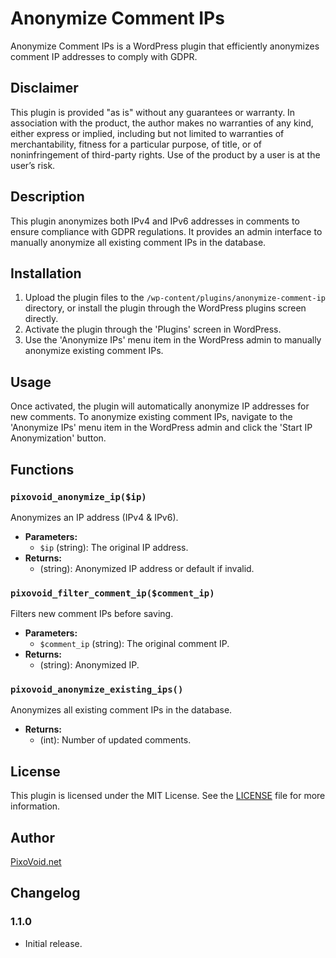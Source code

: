 # Anonymize Comment IPs

Anonymize Comment IPs is a WordPress plugin that efficiently anonymizes comment IP addresses to comply with GDPR.

## Disclaimer

This plugin is provided "as is" without any guarantees or warranty. In association with the product, the author makes no warranties of any kind, either express or implied, including but not limited to warranties of merchantability, fitness for a particular purpose, of title, or of noninfringement of third-party rights. Use of the product by a user is at the user’s risk.

## Description

This plugin anonymizes both IPv4 and IPv6 addresses in comments to ensure compliance with GDPR regulations. It provides an admin interface to manually anonymize all existing comment IPs in the database.

## Installation

1. Upload the plugin files to the `/wp-content/plugins/anonymize-comment-ip` directory, or install the plugin through the WordPress plugins screen directly.
2. Activate the plugin through the 'Plugins' screen in WordPress.
3. Use the 'Anonymize IPs' menu item in the WordPress admin to manually anonymize existing comment IPs.

## Usage

Once activated, the plugin will automatically anonymize IP addresses for new comments. To anonymize existing comment IPs, navigate to the 'Anonymize IPs' menu item in the WordPress admin and click the 'Start IP Anonymization' button.

## Functions

### `pixovoid_anonymize_ip($ip)`

Anonymizes an IP address (IPv4 & IPv6).

- **Parameters:**
  - `$ip` (string): The original IP address.
- **Returns:**
  - (string): Anonymized IP address or default if invalid.

### `pixovoid_filter_comment_ip($comment_ip)`

Filters new comment IPs before saving.

- **Parameters:**
  - `$comment_ip` (string): The original comment IP.
- **Returns:**
  - (string): Anonymized IP.

### `pixovoid_anonymize_existing_ips()`

Anonymizes all existing comment IPs in the database.

- **Returns:**
  - (int): Number of updated comments.

## License

This plugin is licensed under the MIT License. See the [LICENSE](LICENSE) file for more information.

## Author

[PixoVoid.net](https://pixovoid.net/)

## Changelog

### 1.1.0

- Initial release.